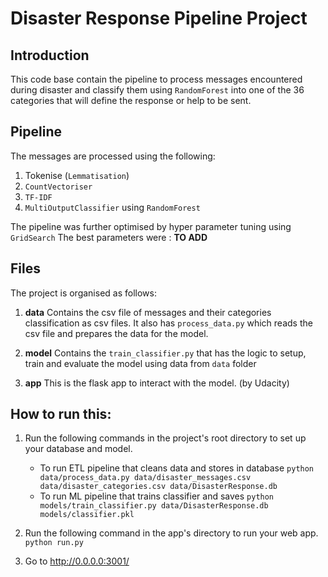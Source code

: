 # Disaster Response Pipeline Project

## Introduction
This code base contain the pipeline to process messages encountered during disaster
and classify them using `RandomForest` into one of the 36 categories that will define 
the response or help to be sent.

## Pipeline
The messages are processed using the following:
1. Tokenise (`Lemmatisation`)
1. `CountVectoriser`
1. `TF-IDF`
1. `MultiOutputClassifier` using `RandomForest`

The pipeline was further optimised by hyper parameter tuning using `GridSearch`
The best parameters were : **TO ADD**

## Files
The project is organised as follows:
1. **data**
Contains the csv file of messages and their categories classification as csv files.
It also has `process_data.py` which reads the csv file and prepares the data
for the model.  

1. **model**
Contains the `train_classifier.py` that has the logic to setup, train and evaluate 
the model using data from `data` folder

1. **app**
This is the flask app to interact with the model. (by Udacity)


## How to run this:
1. Run the following commands in the project's root directory to set up your database and model.

    - To run ETL pipeline that cleans data and stores in database
        `python data/process_data.py data/disaster_messages.csv data/disaster_categories.csv data/DisasterResponse.db`
    - To run ML pipeline that trains classifier and saves
        `python models/train_classifier.py data/DisasterResponse.db models/classifier.pkl`

2. Run the following command in the app's directory to run your web app.
    `python run.py`

3. Go to http://0.0.0.0:3001/
